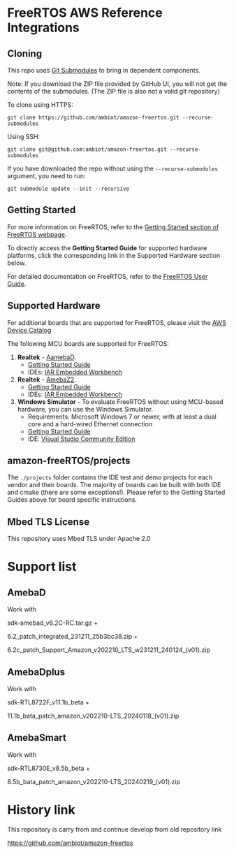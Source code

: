 # FreeRTOS AWS Reference Integrations

## Cloning
This repo uses [Git Submodules](https://git-scm.com/book/en/v2/Git-Tools-Submodules) to bring in dependent components.

Note: If you download the ZIP file provided by GitHub UI, you will not get the contents of the submodules. (The ZIP file is also not a valid git repository)

To clone using HTTPS:
```
git clone https://github.com/ambiot/amazon-freertos.git --recurse-submodules
```
Using SSH:
```
git clone git@github.com:ambiot/amazon-freertos.git --recurse-submodules
```

If you have downloaded the repo without using the `--recurse-submodules` argument, you need to run:
```
git submodule update --init --recursive
```

## Getting Started

For more information on FreeRTOS, refer to the [Getting Started section of FreeRTOS webpage](https://aws.amazon.com/freertos).

To directly access the **Getting Started Guide** for supported hardware platforms, click the corresponding link in the Supported Hardware section below.

For detailed documentation on FreeRTOS, refer to the [FreeRTOS User Guide](https://aws.amazon.com/documentation/freertos).

## Supported Hardware

For additional boards that are supported for FreeRTOS, please visit the [AWS Device Catalog](https://devices.amazonaws.com/search?kw=freertos)

The following MCU boards are supported for FreeRTOS:
1. **Realtek** - [AamebaD](https://www.amebaiot.com/en/amebad).
    * [Getting Started Guide](https://github.com/ambiot/amazon-freertos/blob/master/AmebaD_Amazon_FreeRTOS_Getting_Started_Guide_v1.6.pdf)
    * IDEs: [IAR Embedded Workbench](https://www.iar.com/iar-embedded-workbench/partners/texas-instruments)
2. **Realtek** - [AmebaZ2](https://www.amebaiot.com/en/amebaz2).
    * [Getting Started Guide](https://github.com/ambiot/amazon-freertos/blob/master/AmebaZ2_Amazon_FreeRTOS_Getting_Started_Guide_v1.0.pdf)
    * IDEs: [IAR Embedded Workbench](https://www.iar.com/iar-embedded-workbench/partners/texas-instruments)
3. **Windows Simulator** - To evaluate FreeRTOS without using MCU-based hardware, you can use the Windows Simulator.
    * Requirements: Microsoft Windows 7 or newer, with at least a dual core and a hard-wired Ethernet connection
    * [Getting Started Guide](https://docs.aws.amazon.com/freertos/latest/userguide/getting_started_windows.html)
    * IDE: [Visual Studio Community Edition](https://www.visualstudio.com/downloads/)


## amazon-freeRTOS/projects
The ```./projects``` folder contains the IDE test and demo projects for each vendor and their boards. The majority of boards can be built with both IDE and cmake (there are some exceptions!). Please refer to the Getting Started Guides above for board specific instructions.

## Mbed TLS License
This repository uses Mbed TLS under Apache 2.0

# Support list

## AmebaD
Work with 

sdk-amebad_v6.2C-RC.tar.gz + 

6.2_patch_integrated_231211_25b3bc38.zip +

6.2c_patch_Support_Amazon_v202210_LTS_w231211_240124_(v01).zip


## AmebaDplus
Work with

sdk-RTL8722F_v11.1b_beta +

11.1b_bata_patch_amazon_v202210-LTS_20240118_(v01).zip


## AmebaSmart
Work with

sdk-RTL8730E_v8.5b_beta + 

8.5b_bata_patch_amazon_v202210-LTS_20240219_(v01).zip

# History link

This repository is carry from and continue develop from old repository link

https://github.com/ambiot/amazon-freertos